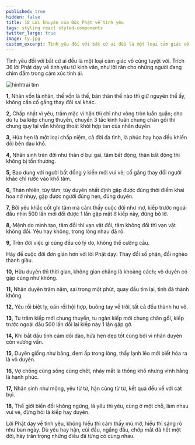 ```yaml
---
published: true
hidden: false
title: 18 Lời khuyên của Đức Phật về tình yêu
tags: styling react styled-components
twitter_large: true
image: ty.jpg
custom_excerpt: Tình yêu đối với bất cứ ai đều là một loại cảm giác vô cùng tuyệt vời. Trích 36 lời Phật dạy về tình yêu từ kinh văn, như lời răn cho những người đang chìm đắm trong cảm xúc tình ái.
---
```


Tình yêu đối với bất cứ ai đều là một loại cảm giác vô cùng tuyệt vời. Trích 36 lời Phật dạy về tình yêu từ kinh văn, như lời răn cho những người đang chìm đắm trong cảm xúc tình ái.

![hinhtrai tim](http://vuonhoaphatgiao.com/uploads/noidung/images/tuoi_tre_va_doi_song/18-loi-phat-day-ve-tinh-yeu-can-ghi-nho.jpg "hinh trai tim")


**1,** Nhân vốn là nhân, thế vốn là thế, bản thân thế nào thì giữ nguyên thế ấy, không cần cố gắng thay đổi sai khác.
 
**2,** Chấp nhất vì yêu, trầm mặc vì hận thì chỉ như vòng tròn luẩn quẩn; cho dù tu ba kiếp chung thuyền, chuyển 3 tấc kinh luân chung chăn gối thì chung quy lại vẫn không thoát khỏi hợp tan của nhân duyên.
 
**3,** Hứa hẹn là một loại chấp niệm, cả đời đa tình, là phúc hay họa đều khiến đôi bên đau khổ.
 
**4,** Nhân sinh trên đời như thân ở bụi gai, tâm bất động, thân bất động thì không bị tổn thương.
 
**5,** Bao dung với người bất đồng ý kiến mới vui vẻ; cố gắng thay đổi người khác chỉ rước vào khổ tâm.
 
**6,** Thản nhiên, tùy tâm, tùy duyên nhất định gặp được đúng thời điểm khai hoa nở nhụy, gặp được người đúng hẹn, đúng duyên.
 
**7,** Bởi yêu khắc cốt ghi tâm mà cảm thấy cuộc đời như mơ, kiếp trước ngoái đầu nhìn 500 lần mới đổi được 1 lần gặp mặt ở kiếp này, đừng bỏ lỡ.
 
**8,** Mệnh do mình tạo, tâm đổi thì vạn vật đổi, tâm không đổi thì vạn vật không đổi. Yêu hay không, trong lòng nhau đã rõ.

**9,** Trên đời việc gì cũng đều có lý do, không thể cưỡng cầu. 
 
Hãy để cuộc đời đơn giản hơn với lời Phật dạy: Thay đổi số phận, đổi nghèo thành giàu.

**10,** Hữu duyên thì thời gian, không gian chẳng là khoảng cách; vô duyên có gặp cũng như không.
 
**11,** Nhân duyên trăm năm, sai trong một phút, quay đầu tìm lại, tình đã thành không.
 
**12,** Yêu rồi biệt ly, oán rồi hội hợp, buông tay về trời, tất cả đều thành hư vô.
 
**13,** Tu trăm kiếp mới chung thuyền, tu ngàn kiếp mới chung chăn gối, kiếp trước ngoái đầu 500 lần đổi lại kiếp này 1 lần gặp gỡ.
 
**14,** Khi bắt đầu tình cảm dồi dào, hứa hẹn đẹp tốt cũng bởi vì nhân duyên còn vương vấn.
 
**15,** Duyên giống như băng, đem ấp trong lòng, thấy lạnh lẽo mới biết hóa ra là vô duyên.
 
**16,** Vợ chồng cùng sống cùng chết, nháy mắt là thống khổ nhưng vĩnh hằng là hạnh phúc.
 
**17,** Nhân sinh như mộng, yêu từ từ, hận cùng từ từ, kết quả đều về với cát bụi.
 
**18,** Thế giới biến đổi không ngừng, là yêu thì yêu, cùng ở một chỗ, làm nhau vui vẻ, đừng hỏi là kiếp hay duyên.
 
Lời Phật dạy về tình yêu, không hiểu thì cảm thấy mù mờ, hiểu thì sáng rõ như ban ngày. Dù yêu hay hận, cúi đầu, ngẩng đầu, chớp mắt đã hết một đời, hãy trân trọng những điều đã từng có cùng nhau.